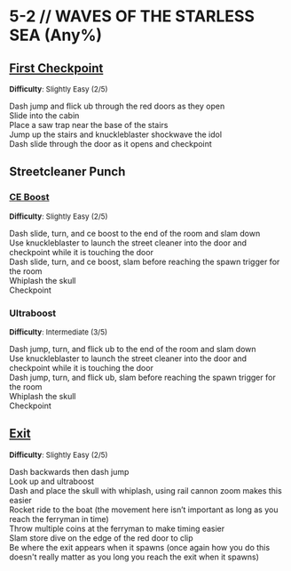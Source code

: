 # 5-2 // WAVES OF THE STARLESS SEA (Any%)


## [First Checkpoint](https://youtu.be/CLuZN7JOyDA)
<font size="2">
    <b>Difficulty</b>: Slightly Easy (2/5)
</font> <br/> 

Dash jump and flick ub through the red doors as they open <br/>
Slide into the cabin <br/>
Place a saw trap near the base of the stairs <br/>
Jump up the stairs and knuckleblaster shockwave the idol <br/>
Dash slide through the door as it opens and checkpoint <br/>

## Streetcleaner Punch

### [CE Boost](https://youtu.be/BQ0KtO4ysBU)
<font size="2">
    <b>Difficulty</b>: Slightly Easy (2/5)
</font> <br/> 

Dash slide, turn, and ce boost to the end of the room and slam down <br/>
Use knuckleblaster to launch the street cleaner into the door and checkpoint while it is touching the door <br/>
Dash slide, turn, and ce boost, slam before reaching the spawn trigger for the room <br/>
Whiplash the skull <br/>
Checkpoint 

### Ultraboost
<font size="2">
    <b>Difficulty</b>: Intermediate (3/5)
</font> <br/> 

Dash jump, turn, and flick ub to the end of the room and slam down <br/>
Use knuckleblaster to launch the street cleaner into the door and checkpoint while it is touching the door <br/>
Dash jump, turn, and flick ub, slam before reaching the spawn trigger for the room <br/>
Whiplash the skull <br/>
Checkpoint <br/>

## [Exit](https://youtu.be/5sLF7zRg-Q8)
<font size="2">
    <b>Difficulty</b>: Slightly Easy (2/5)
</font> <br/> 

Dash backwards then dash jump <br/>
Look up and ultraboost <br/>
Dash and place the skull with whiplash, using rail cannon zoom makes this easier <br/>
Rocket ride to the boat (the movement here isn’t important as long as you reach the ferryman in time) <br/>
Throw multiple coins at the ferryman to make timing easier <br/>
Slam store dive on the edge of the red door to clip <br/>
Be where the exit appears when it spawns (once again how you do this doesn't really matter as you long you reach the exit when it spawns) <br/>